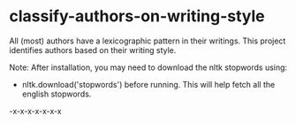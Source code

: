 # classify-authors-on-writing-style

All (most) authors have a lexicographic pattern in their writings.
This project identifies authors based on their writing style.

Note: After installation,
you may need to download the nltk stopwords using:
- nltk.download('stopwords') before running.
This will help fetch all the english stopwords.

-x-x-x-x-x-x-x
